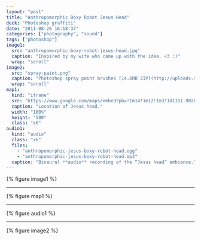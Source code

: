 ```yaml
---
layout: "post"
title: "Anthropomorphic Boxy Robot Jesus Head"
deck: "Photoshop graffiti"
date: "2011-08-20 16:18:37"
categories: ["photography", "sound"]
tags: ["photoshop"]
image1:
  src: "anthropomorphic-boxy-robot-jesus-head.jpg"
  caption: "Inspired by my wife who came up with the idea. <3 :)"
  wrap: "scroll"
image2:
  src: "spray-paint.png"
  caption: "Photoshop spray paint brushes [14.6MB ZIP](http://uploads.mky.io/spray-paint-photoshop-brushes.zip)."
  wrap: "scroll"
map1:
  kind: "iframe"
  src: "https://www.google.com/maps/embed?pb=!1m14!1m12!1m3!1d1151.9028248824382!2d-123.11587261565222!3d44.09163658732593!2m3!1f0!2f0!3f0!3m2!1i1024!2i768!4f13.1!5e1!3m2!1sen!2sus!4v1391387389062"
  caption: "Location of Jesus head."
  width: "100%"
  height: "500"
  class: "x6"
audio1:
  kind: "audio"
  class: "x6"
  files:
    - "anthropomorphic-jesus-boxy-robot-head.ogg"
    - "anthropomorphic-jesus-boxy-robot-head.mp3"
  caption: "Binaural **audio** recording of the “Jesus head” ambiance."
---
```


{% figure image1 %}

---

{% figure map1 %}

---

{% figure audio1 %}

---

{% figure image2 %}
